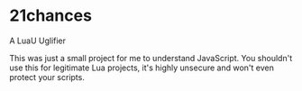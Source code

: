 # 21chances
A LuaU Uglifier

This was just a small project for me to understand JavaScript.
You shouldn't use this for legitimate Lua projects, it's highly unsecure and won't even protect your scripts.
